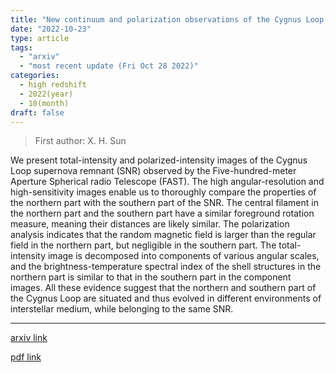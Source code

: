 ```yaml
---
title: "New continuum and polarization observations of the Cygnus Loop with FAST II. Images and analyses"
date: "2022-10-23"
type: article
tags:
  - "arxiv"
  - "most recent update (Fri Oct 28 2022)"
categories:
  - high redshift
  - 2022(year)
  - 10(month)
draft: false
---
```


> First author: X. H. Sun

 We present total-intensity and polarized-intensity images of the Cygnus Loop
supernova remnant (SNR) observed by the Five-hundred-meter Aperture Spherical
radio Telescope (FAST). The high angular-resolution and high-sensitivity images
enable us to thoroughly compare the properties of the northern part with the
southern part of the SNR. The central filament in the northern part and the
southern part have a similar foreground rotation measure, meaning their
distances are likely similar. The polarization analysis indicates that the
random magnetic field is larger than the regular field in the northern part,
but negligible in the southern part. The total-intensity image is decomposed
into components of various angular scales, and the brightness-temperature
spectral index of the shell structures in the northern part is similar to that
in the southern part in the component images. All these evidence suggest that
the northern and southern part of the Cygnus Loop are situated and thus evolved
in different environments of interstellar medium, while belonging to the same
SNR.

---
[arxiv link](http://arxiv.org/abs/2210.12588v1)

[pdf link](http://arxiv.org/pdf/2210.12588v1)
